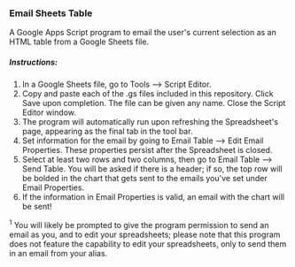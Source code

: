 ### Email Sheets Table
A Google Apps Script program to email the user's current selection as an HTML table from a Google Sheets file.

##### Instructions: 
1. In a Google Sheets file, go to Tools --> Script Editor. 
2. Copy and paste each of the .gs files included in this repository. Click Save upon completion. The file can be given any name. Close the Script Editor window.
3. The program will automatically run upon refreshing the Spreadsheet's page, appearing as the final tab in the tool bar.
4. Set information for the email by going to Email Table --> Edit Email Properties. These properties persist after the Spreadsheet is closed. 
5. Select at least two rows and two columns, then go to Email Table --> Send Table. You will be asked if there is a header; if so, the top row will be bolded in the chart that gets sent to the emails you've set under Email Properties.
6. If the information in Email Properties is valid, an email with the chart will be sent!

<sup>1</sup> You will likely be prompted to give the program permission to send an email as you, and to edit your spreadsheets; please note that this program does not feature the capability to edit your spreadsheets, only to send them in an email from your alias.
